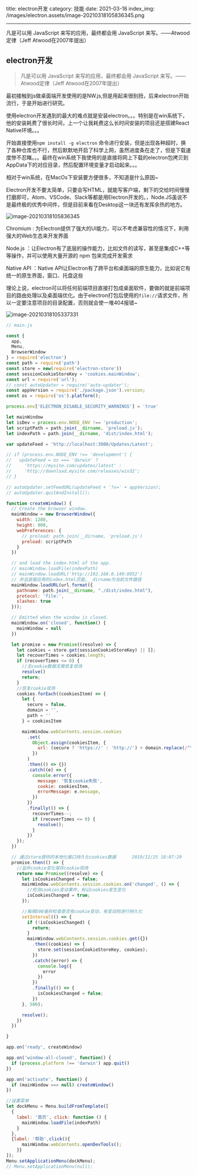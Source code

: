 title: electron开发
category: 技能
date: 2021-03-18
index_img: /images/electron.assets/image-20210318105836345.png

---

凡是可以用 JavaScript 来写的应用，最终都会用 JavaScript 来写。——Atwood定律（Jeff Atwood在2007年提出）

<!--more-->

## electron开发

> 凡是可以用 JavaScript 来写的应用，最终都会用 JavaScript 来写。——Atwood定律（Jeff Atwood在2007年提出） 

最初接触到js做桌面端开发使用的是NW.js,但是用起来很别扭，后来electron开始流行，于是开始进行研究。

使用electron开发遇到的最大的难点就是安装electron。。。特别是在win系统下，他的安装耗费了很长时间，上一个让我耗费这么长时间安装的项目还是搭建React Native环境。。。

开始直接使用`npm install -g electron` 命令进行安装，但是出现各种超时，换了各种仓库也不行，然后默默地开启了科学上网，虽然进度条在走了，但是下载速度惨不忍睹。。。最终在win系统下我使用的是直接将网上下载的electron包拷贝到AppData下的对应目录，然后配置环境变量才启动起来。。。

相对于win系统，在MacOs下安装要方便很多，不知道是什么原因~

Electron开发不要太简单，只要会写HTML，就能写客户端，剩下的交给时间慢慢打磨即可，Atom、VSCode、Slack等都是用Electron开发的。，Node.JS虽说不是最终极的优秀中间件，但是目前来看在Desktop这一块还有发挥余热的地方。

![image-20210318105836345](/images/electron.assets/image-20210318105836345.png)

Chromium : 为Electron提供了强大的UI能力，可以不考虑兼容性的情况下，利用强大的Web生态来开发界面

Node.js ：让Electron有了底层的操作能力，比如文件的读写，甚至是集成C++等等操作，并可以使用大量开源的 npm 包来完成开发需求

Native API ：Native API让Electron有了跨平台和桌面端的原生能力，比如说它有统一的原生界面，窗口、托盘这些

理论上说，electron可以将任何前端项目直接打包成桌面软件，要做的就是前端项目的路由处理以及桌面端优化。由于electron打包后使用的`file://`请求文件，所以一定要注意项目的目录配置，否则就会使一堆404报错~

![image-20210318105337331](/images/electron.assets/image-20210318105337331.png)

```js
// main.js

const {
  app,
  Menu,
  BrowserWindow
} = require('electron')
const path = require('path')
const store = new(require('electron-store'))
const sessionCookieStoreKey = 'cookies.mainWindow';
const url = require('url');
// const autoUpdater = require('auto-updater');
const appVersion = require('./package.json').version;
const os = require('os').platform();

process.env['ELECTRON_DISABLE_SECURITY_WARNINGS'] = 'true'

let mainWindow
let isDev = process.env.NODE_ENV !== 'production';
let scriptPath = path.join(__dirname, 'preload.js');
let indexPath = path.join(__dirname, 'dist/index.html');

var updateFeed = 'http://localhost:3000/Updates/Latest';

// if (process.env.NODE_ENV !== 'development') {
//   updateFeed = os === 'darwin' ?
//     'https://mysite.com/updates/latest' :
//     'http://download.mysite.com/releases/win32';
// }

// autoUpdater.setFeedURL(updateFeed + '?v=' + appVersion);
// autoUpdater.quitAndInstall();

function createWindow() {
  // Create the browser window.
  mainWindow = new BrowserWindow({
    width: 1280,
    height: 900,
    webPreferences: {
      // preload: path.join(__dirname, 'preload.js')
      preload: scriptPath
    }
  })

  // and load the index.html of the app.
  // mainWindow.loadFile(indexPath)
  // mainWindow.loadURL('http://192.168.0.149:8052')
  // 并且装载应用的index.html页面,__dirname为当前文件路径
  mainWindow.loadURL(url.format({
    pathname: path.join(__dirname, "./dist/index.html"),
    protocol: 'file:',
    slashes: true
  }));

  // Emitted when the window is closed.
  mainWindow.on('closed', function() {
    mainWindow = null
  })

  let promise = new Promise((resolve) => {
    let cookies = store.get(sessionCookieStoreKey) || [];
    let recoverTimes = cookies.length;
    if (recoverTimes <= 0) {
      //无cookie数据无需恢复现场
      resolve()
      return;
    }
    //恢复cookie现场
    cookies.forEach((cookiesItem) => {
      let {
        secure = false,
        domain = '',
        path = ''
      } = cookiesItem

      mainWindow.webContents.session.cookies
        .set(
          Object.assign(cookiesItem, {
            url: (secure ? 'https://' : 'http://') + domain.replace(/^\./, '') + path
          })
        )
        .then(() => {})
        .catch((e) => {
          console.error({
            message: '恢复cookie失败',
            cookie: cookiesItem,
            errorMessage: e.message,
          })
        })
        .finally(() => {
          recoverTimes--;
          if (recoverTimes <= 0) {
            resolve();
          }
        })
    });
  })

  // 通过store提供的本地化接口持久化cookies数据      2019/12/25 18:07:29      --柯军
  promise.then(() => {
    //监听cookie变化保存cookie现场
    return new Promise((resolve) => {
      let isCookiesChanged = false;
      mainWindow.webContents.session.cookies.on('changed', () => {
        //检测cookies变动事件，标记cookies发生变化
        isCookiesChanged = true;
      });

      //每隔500毫秒检查是否有cookie变动，有变动则进行持久化
      setInterval(() => {
        if (!isCookiesChanged) {
          return;
        }
        mainWindow.webContents.session.cookies.get({})
          .then((cookies) => {
            store.set(sessionCookieStoreKey, cookies);
          })
          .catch((error) => {
            console.log({
              error
            })
          })
          .finally(() => {
            isCookiesChanged = false;
          })
      }, 500);

      resolve();
    })
  })

}

app.on('ready', createWindow)

app.on('window-all-closed', function() {
  if (process.platform !== 'darwin') app.quit()
})

app.on('activate', function() {
  if (mainWindow === null) createWindow()
})

//设置菜单
let dockMenu = Menu.buildFromTemplate([
  {
    label: '首页', click: function () {
      mainWindow.loadFile(indexPath)
    }
  },
  {label: '帮助',click(){
      mainWindow.webContents.openDevTools();
    }}
]);
Menu.setApplicationMenu(dockMenu);
// Menu.setApplicationMenu(null);

```

